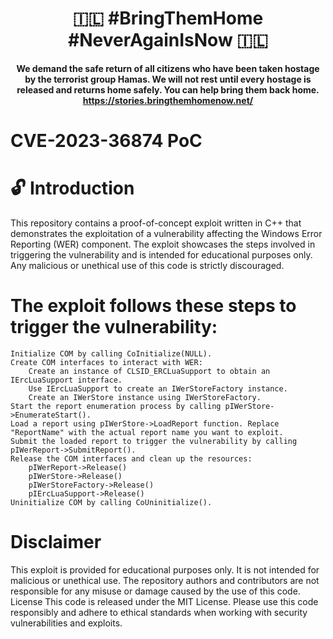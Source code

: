 <div align="center">
    
 #  🇮🇱  **#BringThemHome #NeverAgainIsNow**   🇮🇱

**We demand the safe return of all citizens who have been taken hostage by the terrorist group Hamas. We will not rest until every hostage is released and returns home safely. You can help bring them back home.
https://stories.bringthemhomenow.net/**
</div>

# CVE-2023-36874 PoC

##
# 🔓 Introduction
This repository contains a proof-of-concept exploit written in C++ that demonstrates the exploitation of a vulnerability affecting the Windows Error Reporting (WER) component. The exploit showcases the steps involved in triggering the vulnerability and is intended for educational purposes only. Any malicious or unethical use of this code is strictly discouraged.
##
# The exploit follows these steps to trigger the vulnerability:

    Initialize COM by calling CoInitialize(NULL).
    Create COM interfaces to interact with WER:
        Create an instance of CLSID_ERCLuaSupport to obtain an IErcLuaSupport interface.
        Use IErcLuaSupport to create an IWerStoreFactory instance.
        Create an IWerStore instance using IWerStoreFactory.
    Start the report enumeration process by calling pIWerStore->EnumerateStart().
    Load a report using pIWerStore->LoadReport function. Replace "ReportName" with the actual report name you want to exploit.
    Submit the loaded report to trigger the vulnerability by calling pIWerReport->SubmitReport().
    Release the COM interfaces and clean up the resources:
        pIWerReport->Release()
        pIWerStore->Release()
        pIWerStoreFactory->Release()
        pIErcLuaSupport->Release()
    Uninitialize COM by calling CoUninitialize().
##
# Disclaimer

This exploit is provided for educational purposes only. It is not intended for malicious or unethical use. The repository authors and contributors are not responsible for any misuse or damage caused by the use of this code.
License
This code is released under the MIT License.
Please use this code responsibly and adhere to ethical standards when working with security vulnerabilities and exploits.
</div>
